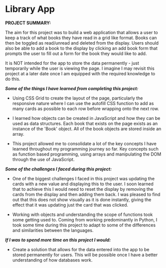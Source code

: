 # Library App

**PROJECT SUMMARY:**

The aim for this project was to build a web application that allows a user to keep a track of what books they have read in a grid like format. Books can then be toggled as read/unread and deleted from the display. Users should also be able to add a book to the display by clicking an add book form that prompts the user to fill out a form for the book they would like to add.

It is NOT intended for the app to store the data permanently - just temporarily while the user is viewing the page. I imagine I may revisit this project at a later date once I am equipped with the required knowledge to do this. 

_**Some of the things I have learned from completing this project:**_

- Using CSS Grid to create the layout of the page, particularly the responsive nature where I can use the autofill CSS function to add as many cards as possible to each row before wrapping onto the next row.

- I learned how objects can be created in JavaScript and how they can be used as data structures. Each book that exists on the page exists as an instance of the 'Book' object. All of the book objects are stored inside an array.

- This project allowed me to consolidate a lot of the key concepts I have learned throughout my programming journey so far. Key concepts such as function based programming, using arrays and manipulating the DOM through the use of JavaScript.

_**Some of the challenges I faced during this project:**_

- One of the biggest challenges I faced in this project was updating the cards with a new value and displaying this to the user. I soon learned that to achieve this I would need to reset the display by removing the cards from the display and then adding them back. I was pleased to find out that this does not show visually as it is done instantly, giving the effect that it was updating just the card that was clicked.

- Working with objects and understanding the scope of functions took some getting used to. Coming from working predominantly in Python, I took some time during this project to adapt to some of the differences and similarities between the languages.

_**If I was to spend more time on this project I would:**_

- Create a solution that allows for the data entered into the app to be stored permanently for users. This will be possible once I have a better understanding of how databases work.
